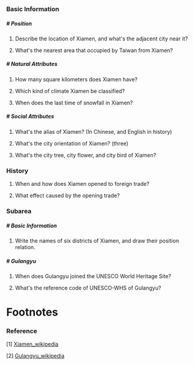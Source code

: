 
### Basic Information

##### # Position

1. Describe the location of Xiamen, and what's the adjacent city near it?

2. What's the nearest area that occupied by Taiwan from Xiamen?





##### # Natural Attributes

1. How many square kilometers does Xiamen have?

2. Which kind of climate Xiamen be classified?

3. When does the last time of snowfall in Xiamen?




##### # Social Attributes

1. What's the alias of Xiamen? (In Chinese, and English in history)

2. What's the city orientation of Xiamen? (three)

3. What's the city tree, city flower, and city bird of Xiamen? 





### History

1. When and how does Xiamen opened to foreign trade?

2. What effect caused by the opening trade?






### Subarea

##### # Basic Information

1. Write the names of six districts of Xiamen, and draw their position relation.



##### # Gulangyu

1. When does Gulangyu joined the UNESCO World Heritage Site?

2. What's the reference code of UNESCO-WHS of Gulangyu?






# Footnotes

### Reference

[1] [Xiamen_wikipedia](https://en.wikipedia.org/wiki/Xiamen)

[2] [Gulangyu_wikipedia](https://en.wikipedia.org/wiki/Gulangyu)






